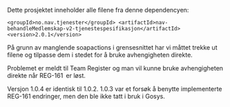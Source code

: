 Dette prosjektet inneholder alle filene fra denne dependencyen: 

`<groupId>no.nav.tjenester</groupId>
 <artifactId>nav-behandleMedlemskap-v2-tjenestespesifikasjon</artifactId>
 <version>2.0.1</version>`
 
 På grunn av manglende soapactions i grensesnittet har vi måttet trekke ut filene og tilpasse dem i stedet for å bruke avhengigheten direkte.  
 
 Problemet er meldt til Team Register og man vil kunne bruke avhengigheten direkte når REG-161 er løst.  
 
 Versjon 1.0.4 er identisk til 1.0.2.
 1.0.3 var et forsøk å benytte implementerte REG-161 endringer, men den ble ikke tatt i bruk i Gosys.